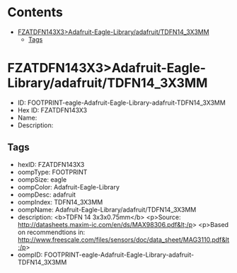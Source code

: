 



Contents
========

* [FZATDFN143X3>Adafruit-Eagle-Library/adafruit/TDFN14_3X3MM](#fzatdfn143x3adafruit-eagle-libraryadafruittdfn14_3x3mm)
	* [Tags](#tags)

# FZATDFN143X3>Adafruit-Eagle-Library/adafruit/TDFN14_3X3MM

- ID: FOOTPRINT-eagle-Adafruit-Eagle-Library-adafruit-TDFN14_3X3MM
- Hex ID: FZATDFN143X3
- Name: 
- Description: 

## Tags

- hexID: FZATDFN143X3
- oompType: FOOTPRINT
- oompSize: eagle
- oompColor: Adafruit-Eagle-Library
- oompDesc: adafruit
- oompIndex: TDFN14_3X3MM
- oompName: Adafruit-Eagle-Library/adafruit/TDFN14_3X3MM
- description: &lt;b&gt;TDFN 14 3x3x0.75mm&lt;/b&gt;
&lt;p&gt;Source: http://datasheets.maxim-ic.com/en/ds/MAX98306.pdf&lt;/p&gt;
&lt;p&gt;Based on recommendtions in: http://www.freescale.com/files/sensors/doc/data_sheet/MAG3110.pdf&lt;/p&gt;
- oompID: FOOTPRINT-eagle-Adafruit-Eagle-Library-adafruit-TDFN14_3X3MM
